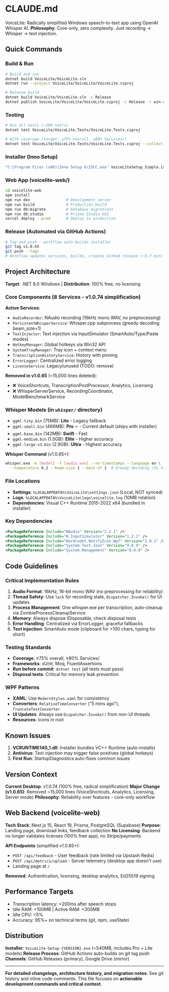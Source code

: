 # CLAUDE.md

VoiceLite: Radically simplified Windows speech-to-text app using OpenAI Whisper AI. **Philosophy**: Core-only, zero complexity. Just recording → Whisper → text injection.

## Quick Commands

### Build & Run
```bash
# Build and run
dotnet build VoiceLite/VoiceLite.sln
dotnet run --project VoiceLite/VoiceLite/VoiceLite.csproj

# Release build
dotnet build VoiceLite/VoiceLite.sln -c Release
dotnet publish VoiceLite/VoiceLite/VoiceLite.csproj -c Release -r win-x64 --self-contained
```

### Testing
```bash
# Run all tests (~200 tests)
dotnet test VoiceLite/VoiceLite.Tests/VoiceLite.Tests.csproj

# With coverage (target: ≥75% overall, ≥80% Services/)
dotnet test VoiceLite/VoiceLite.Tests/VoiceLite.Tests.csproj --collect:"XPlat Code Coverage"
```

### Installer (Inno Setup)
```bash
"C:\Program Files (x86)\Inno Setup 6\ISCC.exe" VoiceLiteSetup_Simple.iss
```

### Web App (voicelite-web/)
```bash
cd voicelite-web
npm install
npm run dev                # Development server
npm run build              # Production build
npm run db:migrate         # Database migrations
npm run db:studio          # Prisma Studio GUI
vercel deploy --prod       # Deploy to production
```

### Release (Automated via GitHub Actions)
```bash
# Tag and push - workflow auto-builds installer
git tag v1.0.XX
git push --tags
# Workflow updates versions, builds, creates GitHub release (~5-7 min)
```

## Project Architecture

**Target**: .NET 8.0 Windows | **Distribution**: 100% free, no licensing

### Core Components (8 Services - v1.0.74 simplification)

**Active Services**:
- `AudioRecorder`: NAudio recording (16kHz mono WAV, no preprocessing)
- `PersistentWhisperService`: Whisper.cpp subprocess (greedy decoding: beam_size=1)
- `TextInjector`: Text injection via InputSimulator (SmartAuto/Type/Paste modes)
- `HotkeyManager`: Global hotkeys via Win32 API
- `SystemTrayManager`: Tray icon + context menu
- `TranscriptionHistoryService`: History with pinning
- `ErrorLogger`: Centralized error logging
- `LicenseService`: Legacy/unused (TODO: remove)

**Removed in v1.0.65** (~15,000 lines deleted):
- ❌ VoiceShortcuts, TranscriptionPostProcessor, Analytics, Licensing
- ❌ WhisperServerService, RecordingCoordinator, ModelBenchmarkService

### Whisper Models (in `whisper/` directory)

- `ggml-tiny.bin` (75MB): **Lite** - Legacy fallback
- `ggml-small.bin` (466MB): **Pro** ⭐ - Current default (ships with installer)
- `ggml-base.bin` (142MB): **Swift** - Fast
- `ggml-medium.bin` (1.5GB): **Elite** - Higher accuracy
- `ggml-large-v3.bin` (2.9GB): **Ultra** - Highest accuracy

**Whisper Command** (v1.0.65+):
```bash
whisper.exe -m [model] -f [audio.wav] --no-timestamps --language en \
  --temperature 0.2 --beam-size 1 --best-of 1  # Greedy decoding (5x faster)
```

### File Locations

- **Settings**: `%LOCALAPPDATA%\VoiceLite\settings.json` (Local, NOT synced)
- **Logs**: `%LOCALAPPDATA%\VoiceLite\logs\voicelite.log` (10MB rotation)
- **Dependencies**: Visual C++ Runtime 2015-2022 x64 (bundled in installer)

### Key Dependencies

```xml
<PackageReference Include="NAudio" Version="2.2.1" />
<PackageReference Include="H.InputSimulator" Version="1.2.1" />
<PackageReference Include="Hardcodet.NotifyIcon.Wpf" Version="2.0.1" />
<PackageReference Include="System.Text.Json" Version="9.0.9" />
<PackageReference Include="System.Management" Version="8.0.0" />
```

## Code Guidelines

### Critical Implementation Rules

1. **Audio Format**: 16kHz, 16-bit mono WAV (no preprocessing for reliability)
2. **Thread Safety**: Use `lock` for recording state, `Dispatcher.Invoke()` for UI updates
3. **Process Management**: One whisper.exe per transcription, auto-cleanup via ZombieProcessCleanupService
4. **Memory**: Always dispose IDisposable, check disposal tests
5. **Error Handling**: Centralized via ErrorLogger, graceful fallbacks
6. **Text Injection**: SmartAuto mode (clipboard for >100 chars, typing for short)

### Testing Standards

- **Coverage**: ≥75% overall, ≥80% Services/
- **Frameworks**: xUnit, Moq, FluentAssertions
- **Run before commit**: `dotnet test` (all tests must pass)
- **Disposal tests**: Critical for memory leak prevention

### WPF Patterns

- **XAML**: Use `ModernStyles.xaml` for consistency
- **Converters**: `RelativeTimeConverter` ("5 mins ago"), `TruncateTextConverter`
- **UI Updates**: Always use `Dispatcher.Invoke()` from non-UI threads
- **Resources**: Icons in root

## Known Issues

1. **VCRUNTIME140_1.dll**: Installer bundles VC++ Runtime (auto-installs)
2. **Antivirus**: Text injection may trigger false positives (global hotkeys)
3. **First Run**: StartupDiagnostics auto-fixes common issues

## Version Context

**Current Desktop**: v1.0.74 (100% free, radical simplification)
**Major Change (v1.0.65)**: Removed ~15,000 lines (VoiceShortcuts, Analytics, Licensing, Server mode)
**Philosophy**: Reliability over features - core-only workflow

## Web Backend (voicelite-web)

**Tech Stack**: Next.js 15, React 19, Prisma, PostgreSQL (Supabase)
**Purpose**: Landing page, download links, feedback collection
**No Licensing**: Backend no longer validates licenses (100% free app), no Stripe/payments

**API Endpoints** (simplified v1.0.65+):
- `POST /api/feedback` - User feedback (rate limited via Upstash Redis)
- `POST /api/metrics/upload` - Server telemetry (desktop app doesn't use)
- Landing page at `/`

**Removed**: Authentication, licensing, desktop analytics, Ed25519 signing

## Performance Targets

- Transcription latency: <200ms after speech stops
- Idle RAM: <100MB | Active RAM: <300MB
- Idle CPU: <5%
- Accuracy: 95%+ on technical terms (git, npm, useState)

## Distribution

**Installer**: `VoiceLite-Setup-{VERSION}.exe` (~540MB, includes Pro + Lite models)
**Release Process**: GitHub Actions auto-builds on git tag push
**Channels**: GitHub Releases (primary), Google Drive (mirror)

---

**For detailed changelogs, architecture history, and migration notes**: See git history and inline code comments. This file focuses on **actionable development commands and critical context**.
